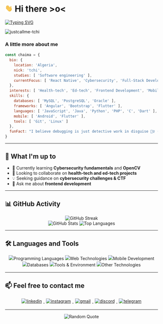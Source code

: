# <img src="https://raw.githubusercontent.com/ABSphreak/ABSphreak/master/gifs/Hi.gif" width="5%"> Hi there >o<

<a href="https://git.io/typing-svg"><img src="https://readme-typing-svg.demolab.com?font=Fira+Code&size=16&duration=7000&pause=1000&color=5CF713&background=FFFFFF00&width=435&lines=~%24I+love+to+code+things+that+matter+.+.+.+" alt="Typing SVG" /></a>

<p align="left"> <img src="https://komarev.com/ghpvc/?username=justcallme-tchi&label=Profile%20views&color=0e75b6&style=flat" alt="justcallme-tchi" /> </p>

### A little more about me

```js
const chaima = {
  bio: {
    location: 'Algeria',
    nick: 'tchi',
    studies: [ 'Software engineering' ],
    currentFocus: [ 'React Native', 'Cybersecurity', 'Full-Stack Development' ]
  },
  interests: [ 'Health-tech', 'Ed-tech', 'Frontend Development', 'Mobile Apps', 'Cybersecurity' , 'Computer vision' , 'ML/DL' ],
  skills: {
    databases: [ 'MySQL', 'PostgreSQL', 'Oracle' ],
    frameworks: [ 'Angular', 'Bootstrap', 'Flutter' ],
    languages: [ 'JavaScript', 'Java', 'Python', 'PHP', 'C', 'Dart' ],
    mobile: [ 'Android', 'Flutter' ],
    tools: [ 'Git', 'Linux' ]
  },
  funFact: "I believe debugging is just detective work in disguise 🕵️‍♀️ (with snacks 🍫)"
}
```

---

## 🚀 What I'm up to

- 🔭 Currently learning **Cybersecurity fundamentals** and **OpenCV**
- 🤝 Looking to collaborate on **health-tech and ed-tech projects**
- 💡 Seeking guidance on **cybersecurity challenges & CTF**
- 💬 Ask me about **frontend development**

---

## 📊 GitHub Activity

<div align="center">
  <img src="https://streak-stats.demolab.com?user=justcallme-tchi&theme=radical&hide_border=true" alt="GitHub Streak" />
</div>

<div align="center">
  <img src="https://github-readme-stats.vercel.app/api?username=justcallme-tchi&show_icons=true&theme=radical&hide_border=true" alt="GitHub Stats" />
  <img src="https://github-readme-stats.vercel.app/api/top-langs/?username=justcallme-tchi&layout=compact&theme=radical&hide=Jupyter%20Notebook&hide_border=true" alt="Top Languages" />
</div>

---

## 🛠️ Languages and Tools

<div align="center" style="line-height: 1.5;">
  <!-- Programming Languages -->
  <img src="https://skillicons.dev/icons?i=python,java,javascript,c,php,dart&theme=light&perline=6" alt="Programming Languages" />
  <!-- Web Technologies -->
  <img src="https://skillicons.dev/icons?i=html,css,angular,bootstrap&theme=light&perline=4" alt="Web Technologies" />
  <!-- Mobile & Frameworks -->
  <img src="https://skillicons.dev/icons?i=flutter,androidstudio&theme=light&perline=2" alt="Mobile Development" />
  <!-- Databases -->
  <img src="https://skillicons.dev/icons?i=mysql,postgresql,supabase&theme=light&perline=3" alt="Databases" />
  <!-- Tools & Environment -->
  <img src="https://skillicons.dev/icons?i=git,github,vscode,eclipse,linux,kali&theme=light&perline=6" alt="Tools & Environment" />
  <!-- Other Technologies -->
  <img src="https://skillicons.dev/icons?i=opencv,bash&theme=light&perline=2" alt="Other Technologies" />
</div>

---

## 📫 Feel free to contact me

<p align="center">
	<a href="https://www.linkedin.com/in/justcallme-tchi/" target="_blank">
		<img alt="linkedin" src="https://img.icons8.com/clouds/100/000000/linkedin.png" style="padding: 5px;" width="10%">
	</a>
	<a href="https://instagram.com/justcallme.tchi" target="_blank">
		<img alt="instagram" src="https://img.icons8.com/clouds/100/000000/instagram.png" style="padding: 5px;" width="10%">
	</a>
	<a href="mailto:hassani.chaima18@gmail.com" target="_blank">
		<img alt="gmail" src="https://img.icons8.com/clouds/100/000000/gmail.png" style="padding: 5px;" width="10%">
	</a>
	<a href="https://discord.com/users/895728962767048746" target="_blank">
		<img alt="discord" src="https://img.icons8.com/clouds/512/discord-logo.png" style="padding: 5px;" width="10%">
	</a>
	<a href="https://t.me/justcallme_tchi" target="_blank">
		<img alt="telegram" src="https://img.icons8.com/clouds/512/telegram-app.png" style="padding: 5px;" width="10%">
	</a>
</p>

---

<div align="center">
  <img src="https://quotes-github-readme.vercel.app/api?type=horizontal&theme=radical" alt="Random Quote" />
</div>
